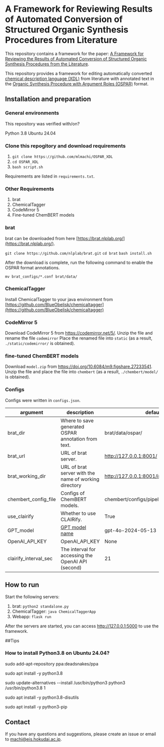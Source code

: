 # A Framework for Reviewing Results of Automated Conversion of Structured Organic Synthesis Procedures from Literature

This repository contains a framework for the paper: [A Framework for Reviewing the Results of Automated Conversion of Structured Organic Synthesis Procedures from the Literature]().

This repository provides a framework for editing automatically converted [chemical description language (XDL)](https://croningroup.gitlab.io/chemputer/xdl/standard/index.html) from literature with annotated text in the [Organic Synthesis Procedure with Argument Roles (OSPAR)](https://pubs.acs.org/doi/10.1021/acs.jcim.3c01449) format.


## Installation and preparation

### General environments

This repository was verified with/on?

Python 3.8
Ubuntu 24.04


### Clone this repogitory and download requirements
1. `git clone https://github.com/mlmachi/OSPAR_XDL`
2. `cd OSPAR_XDL`
3. `bash script.sh`

Requirements are listed in `requirements.txt`.

### Other Requirements
1. brat
2. ChemicalTagger
3. CodeMirror 5
4. Fine-tuned ChemBERT models

### brat
brat can be downloaded from here [https://brat.nlplab.org/](https://brat.nlplab.org/).

`git clone https://github.com/nlplab/brat.git`
`cd brat`
`bash install.sh`

After the download is complete, run the following command to enable the OSPAR format annotations.

`mv brat_configs/*.conf brat/data/`


### ChemicalTagger
Install ChemicalTagger to your java environment from [https://github.com/BlueObelisk/chemicaltagger](https://github.com/BlueObelisk/chemicaltagger)

### CodeMirror 5
Download CodeMirror 5 from https://codemirror.net/5/.
Unzip the file and rename the file `codemirror`
Place the renamed file into `static` (as a result, `./static/codemirror/` is obtained).

### fine-tuned ChemBERT models
Download `model.zip` from https://doi.org/10.6084/m9.figshare.27233541.
Unzip the file and place the file into `chembert` (as a result, `./chembert/model/` is obtained).

### Configs
Configs were written in `configs.json`.

| argument | description | default |
| ---- | ---- | ---- |
| brat_dir | Where to save generated OSPAR annotation from text. | brat/data/ospar/ |
| brat_url | URL of brat server. | http://127.0.0.1:8001/ |
| brat_working_dir | URL of brat server with the name of working directory | http://127.0.0.1:8001/index.xhtml#/ospar/ |
| chembert_config_file | Configs of ChemBERT models. | chembert/configs/pipeline.json |
| use_clairify | Whether to use CLAIRify. | True |
| GPT_model | [GPT model name](https://platform.openai.com/docs/models) | gpt-4o-2024-05-13  |
| OpenAI_API_KEY | OpenAI_API_KEY | None |
| clairify_interval_sec | The interval for accessing the OpenAI API (second) | 21 |


## How to run
Start the following servers:
1. brat: `python2 standalone.py`
2. ChemicalTagger: `java ChemicalTaggerApp`
3. Webapp: `flask run`

After the servers are started, you can access http://127.0.0.1:5000 to use the framework.



##Tips

### How to install Python3.8 on Ubuntu 24.04?

sudo add-apt-repository ppa:deadsnakes/ppa

sudo apt install -y python3.8

sudo update-alternatives --install /usr/bin/python3 python3 /usr/bin/python3.8 1

sudo apt install -y python3.8-disutils

sudo apt install -y python3-pip



## Contact
If you have any questions and suggestions, please create an issue or email to [machi@eis.hokudai.ac.jp](mailto:machi@eis.hokudai.ac.jp).

